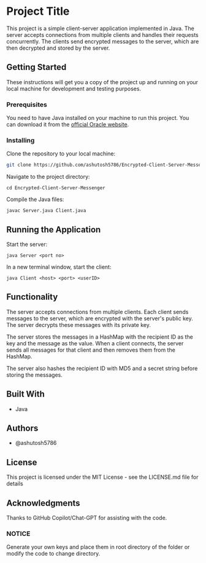 # Project Title

This project is a simple client-server application implemented in Java. The server accepts connections from multiple clients and handles their requests concurrently. The clients send encrypted messages to the server, which are then decrypted and stored by the server.

## Getting Started

These instructions will get you a copy of the project up and running on your local machine for development and testing purposes.

### Prerequisites

You need to have Java installed on your machine to run this project. You can download it from the [official Oracle website](https://www.oracle.com/java/technologies/javase-jdk11-downloads.html).

### Installing

Clone the repository to your local machine:

```bash
git clone https://github.com/ashutosh5786/Encrypted-Client-Server-Messenger
```


Navigate to the project directory:
```
cd Encrypted-Client-Server-Messenger
```

Compile the Java files:
```
javac Server.java Client.java
```

## Running the Application
Start the server:
```
java Server <port no>
```

In a new terminal window, start the client:

```
java Client <host> <port> <userID>
```

## Functionality
The server accepts connections from multiple clients. Each client sends messages to the server, which are encrypted with the server's public key. The server decrypts these messages with its private key.

The server stores the messages in a HashMap with the recipient ID as the key and the message as the value. When a client connects, the server sends all messages for that client and then removes them from the HashMap.

The server also hashes the recipient ID with MD5 and a secret string before storing the messages.

## Built With
- Java
## Authors
- @ashutosh5786
## License
This project is licensed under the MIT License - see the LICENSE.md file for details

## Acknowledgments
Thanks to GitHub Copilot/Chat-GPT for assisting with the code.


### NOTICE
Generate your own keys and place them in root directory of the folder or modify the code to change directory.